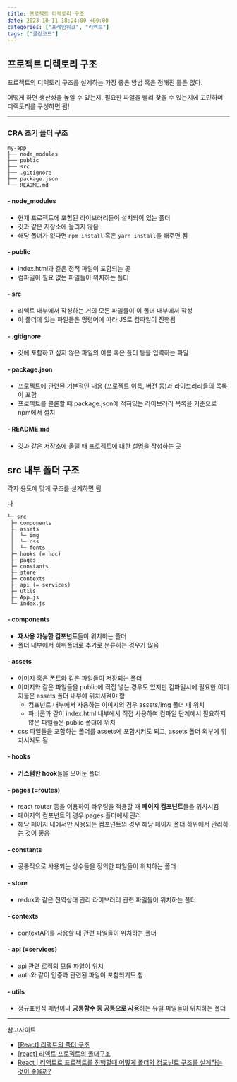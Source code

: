 ```yaml
---
title: 프로젝트 디렉토리 구조
date: 2023-10-11 18:24:00 +09:00
categories: ["프레임워크", "리액트"]
tags: ["클린코드"]
---
```


## 프로젝트 디렉토리 구조

프로젝트의 디렉토리 구조를 설계하는 가장 좋은 방법 혹은 정해진 틀은 없다.

어떻게 하면 생산성을 높일 수 있는지, 필요한 파일을 빨리 찾을 수 있는지에 고민하며 디렉토리를 구성하면 됨!

---

### CRA 초기 폴더 구조

```
my-app
├── node_modules
├── public
├── src
├── .gitignore
├── package.json
└── README.md
```

#### - node_modules

- 현재 프로젝트에 포함된 라이브러리들이 설치되어 있는 폴더
- 깃과 같은 저장소에 올리지 않음
- 해당 폴더가 없다면 `npm install` 혹은 `yarn install`을 해주면 됨

#### - public

- index.html과 같은 정적 파일이 포함되는 곳
- 컴파일이 필요 없는 파일들이 위치하는 폴더

#### - src

- 리액트 내부에서 작성하는 거의 모든 파일들이 이 폴더 내부에서 작성
- 이 폴더에 있는 파일들은 명령어에 따라 JS로 컴파일이 진행됨

#### - .gitignore

- 깃에 포함하고 싶지 않은 파일의 이름 혹은 폴더 등을 입력하는 파일

#### - package.json

- 프로젝트에 관련된 기본적인 내용 (프로젝트 이름, 버전 등)과 라이브러리들의 목록이 포함
- 프로젝트를 클론할 때 package.json에 적혀있는 라이브러리 목록을 기준으로 npm에서 설치

#### - README.md

- 깃과 같은 저장소에 올릴 때 프로젝트에 대한 설명을 작성하는 곳

## src 내부 폴더 구조

각자 용도에 맞게 구조를 설계하면 됨

나

```
└─ src
 ├─ components
 ├─ assets
 │  └─ img
 │  └─ css
 │  └─ fonts
 ├─ hooks (= hoc)
 ├─ pages
 ├─ constants
 ├─ store
 ├─ contexts
 ├─ api (= services)
 ├─ utils
 ├─ App.js
 └─ index.js
```

#### - components

- **재사용 가능한 컴포넌트**들이 위치하는 폴더
- 폴더 내부에서 하위폴더로 추가로 분류하는 경우가 많음

#### - assets

- 이미지 혹은 폰트와 같은 파일들이 저장되는 폴더
- 이미지와 같은 파일들을 public에 직접 넣는 경우도 있지만 컴파일시에 필요한 이미지들은 assets 폴더 내부에 위치시켜야 함
  - 컴포넌트 내부에서 사용하는 이미지의 경우 assets/img 폴더 내 위치
  - 파비콘과 같이 index.html 내부에서 직접 사용하여 컴파일 단계에서 필요하지 않은 파일들은 public 폴더에 위치
- css 파일들을 포함하는 폴더를 assets에 포함시켜도 되고, assets 폴더 외부에 위치시켜도 됨

#### - hooks

- **커스텀한 hook**들을 모아둔 폴더

#### - pages (=routes)

- react router 등을 이용하여 라우팅을 적용할 때 **페이지 컴포넌트**들을 위치시킴
- 페이지의 컴포넌트의 경우 pages 폴더에서 관리
- 해당 페이지 내에서만 사용되는 컴포넌트의 경우 해당 페이지 폴더 하위에서 관리하는 것이 좋음

#### - constants

- 공통적으로 사용되는 상수들을 정의한 파일들이 위치하는 폴더

#### - store

- redux과 같은 전역상태 관리 라이브러리 관련 파일들이 위치하는 폴더

#### - contexts

- contextAPI를 사용할 때 관련 파일들이 위치하는 폴더

#### - api (=services)

- api 관련 로직의 모듈 파일이 위치
- auth와 같이 인증과 관련된 파일이 포함되기도 함

#### - utils

- 정규표현식 패턴이나 **공통함수 등 공통으로 사용**하는 유틸 파일들이 위치하는 폴더

---

참고사이트

- [[React] 리액트의 폴더 구조
  ](https://velog.io/@sisofiy626/React-%EB%A6%AC%EC%95%A1%ED%8A%B8%EC%9D%98-%ED%8F%B4%EB%8D%94-%EA%B5%AC%EC%A1%B0)
- [[react] 리액트 프로젝트의 폴더구조](https://velog.io/@raverana96/react-%EB%A6%AC%EC%95%A1%ED%8A%B8-%ED%94%84%EB%A1%9C%EC%A0%9D%ED%8A%B8%EC%9D%98-%ED%8F%B4%EB%8D%94%EA%B5%AC%EC%A1%B0)
- [React | 리액트로 프로젝트를 진행할때 어떻게 폴더와 컴포넌트 구조를 설계하는 것이 좋을까?](https://velog.io/@_seeul/React-%EB%A6%AC%EC%95%A1%ED%8A%B8%EB%A1%9C-%ED%94%84%EB%A1%9C%EC%A0%9D%ED%8A%B8%EB%A5%BC-%EC%A7%84%ED%96%89%ED%95%A0%EB%95%8C-%EC%96%B4%EB%96%BB%EA%B2%8C-%ED%8F%B4%EB%8D%94-%EA%B5%AC%EC%A1%B0%EB%A5%BC-%EC%9E%A1%EB%8A%94%EA%B2%83%EC%9D%B4-%EC%A2%8B%EC%9D%84%EA%B9%8C#%EA%B0%81-%EB%94%94%EB%A0%89%ED%86%A0%EB%A6%AC-%EA%B5%AC%EC%84%B1-)
